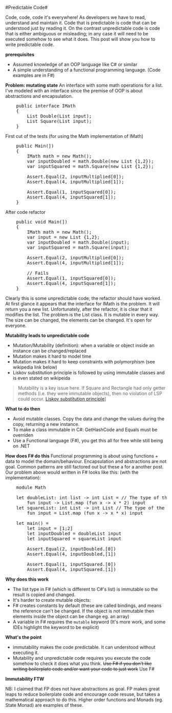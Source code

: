 #Predictable Code#

Code, code, code it's everywhere! As developers we have to read, understand and maintain it. Code that is predictable is code that can be understood just by reading it. On the contrast unpredictable code is code that is either ambiguous or misleading; in any case it will need to be executed somehow to see what it does. This post will show you how to write predictable code. 

**prerequisites**
- Assumed knowledge of an OOP language like C# or similar 
- A simple understanding of a functional programming language. (Code examples are in F#)

**Problem: mutating state**
An interface with some math operations for a list. I've modeled with an interface since the premise of OOP is about abstractions and encapsulation. 
<pre lang="csharp">
    public interface IMath
    {
        List<int> Double(List<int> input);
        List<int> Square(List<int> input);
    }
</pre>
    
First cut of the tests (for using the Math implementation of IMath)
<pre lang="csharp">
    public Main(]) 
    {
        IMath math = new Math();
        var inputDoubled = math.Double(new List<int> {1,2});
        var inputSquared = math.Square(new List<int> {1,2});

        Assert.Equal(2, inputMultiplied[0]);
        Assert.Equal(4, inputMultiplied[1]);

        Assert.Equal(1, inputSquared[0]);
        Assert.Equal(4, inputSquared[1]);
    }
</pre>

After code refactor
<pre lang="csharp">
    public void Main(])
    {
        IMath math = new Math();
        var input = new List<int> {1,2};
        var inputDoubled = math.Double(input);
        var inputSquared = math.Square(input);

        Assert.Equal(2, inputMultiplied[0]);
        Assert.Equal(4, inputMultiplied[1]);

        // Fails
        Assert.Equal(1, inputSquared[0]);
        Assert.Equal(4, inputSquared[1]);
    }
</pre>

Clearly this is some unpredictable code; the refactor should have worked. At first glance it appears that the interface for IMath is the problem. It will return you a new list. Unfortunately, after the refactor, it is clear that it modifies the list. The problem is the List class. It is mutable in every way. The size can be changed, the elements can be changed. It's open for everyone. 

**Mutability leads to unpredictable code**
- Mutation/Mutability (definition): when a variable or object inside an instance can be changed/replaced 
- Mutation makes it hard to model time
- Mutation makes it hard to keep constraints with polymorphism (see wikipedia link below)
- Liskov substitution principle is followed by using immutable classes and is even stated on wikipeida 
> Mutability is a key issue here. If Square and Rectangle had only getter methods (i.e. they were immutable objects), then no violation of LSP could occur.
[Liskov substitution principle](https://en.wikipedia.org/wiki/Liskov_substitution_principle)]  

**What to do then**
- Avoid mutable classes. Copy the data and change the values during the copy, returning a new instance.
- To make a class immutable in C#: GetHashCode and Equals must be overriden
- Use a Functional language (F#), you get this all for free while still being on .NET

**How does F# do this**
Functional programming is about using functions + data to model the domain/behaviour. Encapsulation and abstractions are not goal. Common patterns are still factored out but these a for a another post. Our problem above would written in F# looks like this: (with the implementation):  
<pre lang="fsharp">
    module Math

    let doubleList: int list -> int List = // The type of the function. It takes a list of ints and returns a list of ints
        fun input -> List.map (fun x -> x * 2) input
    let squareList: int List -> int List // The type of the function. It takes a list of ints and returns a list of ints
        fun input = List.map (fun x -> x * x) input

    let main() = 
        let input = [1;2]
        let inputDoubled = doubleList input
        let inputSquared = squareList input 

        Assert.Equal(2, inputDoubled.[0])
        Assert.Equal(4, inputDoubled,[1])

        Assert.Equal(1, inputSquared.[0])
        Assert.Equal(4, inputSquared.[1])
</pre>

**Why does this work**
- The list type in F# (which is different to C#'s list) is immutable so the result is copied and changed.
- It's harder to create mutable objects:
- F# creates constants by default (these are called bindings, and means the reference can't be changed. If the object is not immutable then elements inside the object can be change eg. an array)
- A variable in F# requires the ``mutable`` keyword (It's more work, and some IDEs highlight the keyword to be explicit)

**What's the point**
- immutability makes the code predictable. It can understood without executing it.  
- Mutability and unpredictable code requires you execute the code somehow to check it does what you think. 
~~Use F# if you don't like writing boilerplate code and/or want your code to just work~~ Use F#
  
**Immutability FTW**

NB: I claimed that FP does not have abstractions as goal. FP makes great leaps to reduce boilerplate code and encourage code resuse, but takes a mathematical approach to do this. Higher order functions and Monads (eg. State Monad) are examples of these.